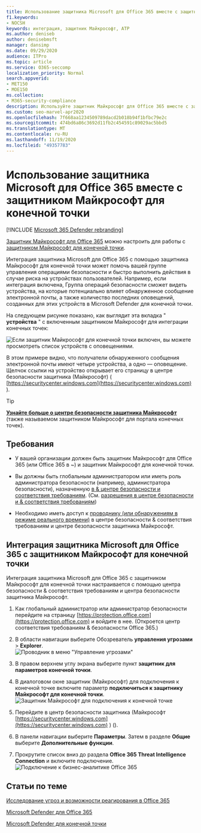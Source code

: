 ```yaml
---
title: Использование защитника Microsoft для Office 365 вместе с защитником Майкрософт для конечной точки
f1.keywords:
- NOCSH
keywords: интеграция, защитник Майкрософт, ATP
ms.author: deniseb
author: denisebmsft
manager: dansimp
ms.date: 09/29/2020
audience: ITPro
ms.topic: article
ms.service: O365-seccomp
localization_priority: Normal
search.appverid:
- MET150
- MOE150
ms.collection:
- M365-security-compliance
description: Используйте защитник Майкрософт для Office 365 вместе с защитником Майкрософт для конечной точки, чтобы получить более подробные сведения о угрозах для ваших устройств и содержимого электронной почты.
ms.custom: seo-marvel-apr2020
ms.openlocfilehash: 7f668aa1234509789dacd2b018b94f1bfbc79e2c
ms.sourcegitcommit: 474bd6a86c3692d11fb2c454591c89029ac5bbd5
ms.translationtype: MT
ms.contentlocale: ru-RU
ms.lasthandoff: 11/19/2020
ms.locfileid: "49357783"
---
```

# <a name="use-microsoft-defender-for-office-365-together-with-microsoft-defender-for-endpoint"></a>Использование защитника Microsoft для Office 365 вместе с защитником Майкрософт для конечной точки

[!INCLUDE [Microsoft 365 Defender rebranding](../includes/microsoft-defender-for-office.md)]


[Защитник Майкрософт для Office 365](office-365-atp.md) можно настроить для работы с [защитником Майкрософт для конечной точки](https://docs.microsoft.com/windows/security/threat-protection).

Интеграция защитника Microsoft для Office 365 с помощью защитника Майкрософт для конечной точки может помочь вашей группе управления операциями безопасности и быстро выполнить действия в случае риска на устройствах пользователей. Например, если интеграция включена, Группа операций безопасности сможет видеть устройства, на которые потенциально влияет обнаруженное сообщение электронной почты, а также количество последних оповещений, созданных для этих устройств в Microsoft Defender для конечной точки. 

На следующем рисунке показано, как выглядит эта вкладка " **устройства** " с включенным защитником Майкрософт для интеграции конечных точек:
  
![Если защитник Майкрософт для конечной точки включен, вы можете просмотреть список устройств с оповещениями.](../../media/fec928ea-8f0c-44d7-80b9-a2e0a8cd4e89.PNG)
  
В этом примере видно, что получатели обнаруженного сообщения электронной почты имеют четыре устройства, а одно — оповещение. Щелчок ссылки на устройство открывает его страницу в центре безопасности защитника (Майкрософт) ( [https://securitycenter.windows.com](https://securitycenter.windows.com) ).

> [!TIP]
> **[Узнайте больше о центре безопасности защитника Майкрософт](https://docs.microsoft.com/windows/security/threat-protection/microsoft-defender-atp/use)** (также называемом защитником Майкрософт для портала конечных точек).
  
## <a name="requirements"></a>Требования

- У вашей организации должен быть защитник Майкрософт для Office 365 (или Office 365 в ~) и защитник Майкрософт для конечной точки.
    
- Вы должны быть глобальным администратором или иметь роль администратора безопасности (например, администратора безопасности), назначенную [в &amp; центре безопасности и соответствия требованиям](https://protection.office.com). (См. [разрешения в центре безопасности и &amp; соответствия требованиям](permissions-in-the-security-and-compliance-center.md))
    
- Необходимо иметь доступ к [проводнику (или обнаружениям в режиме реального времени)](threat-explorer.md) в центре безопасности & соответствия требованиям и центре безопасности защитника Майкрософт.
    
## <a name="to-integrate-microsoft-defender-for-office-365-with-microsoft-defender-for-endpoint"></a>Интеграция защитника Microsoft для Office 365 с защитником Майкрософт для конечной точки

Интеграция защитника Microsoft для Office 365 с защитником Майкрософт для конечной точки настраивается с помощью центра безопасности & соответствия требованиям и центра безопасности защитника Майкрософт.
  
1. Как глобальный администратор или администратор безопасности перейдите на страницу [https://protection.office.com](https://protection.office.com) и войдите в нее. (Откроется центр соответствия требованиям & безопасности Office 365.)
    
2. В области навигации выберите Обозреватель **управления угрозами**  >  **Explorer**.<br>![Проводник в меню "Управление угрозами"](../../media/ThreatMgmt-Explorer-nav.png)<br>
    
3. В правом верхнем углу экрана выберите пункт **защитник для параметров конечной точки**.
    
4. В диалоговом окне защитник (Майкрософт) для подключения к конечной точке включите параметр **подключиться к защитнику Майкрософт для конечной точки**.<br>![Защитник Майкрософт для подключения к конечной точке](../../media/Explorer-WDATPConnection-dialog.png)<br>
    
5. Перейдите в центр безопасности защитника (Майкрософт [https://securitycenter.windows.com](https://securitycenter.windows.com) ) ().

6. В панели навигации выберите **Параметры**. Затем в разделе **Общие** выберите **Дополнительные функции**.

7. Прокрутите список вниз до раздела **Office 365 Threat Intelligence Connection** и включите подключение.<br/>![Подключение к бизнес-аналитике Office 365](../../media/mdatp-oatptoggle.png)<br>

## <a name="related-articles"></a>Статьи по теме

[Исследование угроз и возможности реагирования в Office 365](office-365-ti.md)
  
[Microsoft Defender для Office 365](office-365-atp.md)
  
[Microsoft Defender для конечной точки](https://docs.microsoft.com/windows/security/threat-protection)
